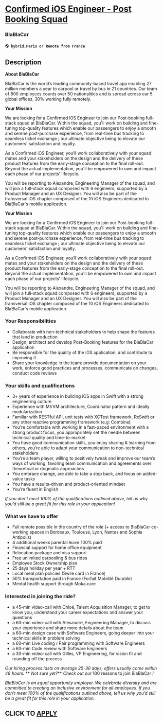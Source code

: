 # [Confirmed iOS Engineer - Post Booking Squad](https://www.remotewlb.com/apply/confirmed-ios-engineer-post-booking-squad)  
### BlaBlaCar  
#### `🌎 hybrid,Paris or Remote from France`  

## Description

 **About BlaBlaCar**

  

BlaBlaCar is the world’s leading community-based travel app enabling 27 million members a year to carpool or travel by bus in 21 countries. Our team of 800 employees counts over 50 nationalities and is spread across our 5 global offices, 30% working fully remotely.

  

 **Your Mission**

  

We are looking for a Confirmed iOS Engineer to join our Post-booking full-stack squad at BlaBlaCar. Within the squad, you'll work on building and fine-tuning top-quality features which enable our passengers to enjoy a smooth and serene post-purchase experience, from real-time bus tracking to seamless ticket exchange ; our ultimate objective being to elevate our customers’ satisfaction and loyalty.

  

As a Confirmed iOS Engineer, you’ll work collaboratively with your squad mates and your stakeholders on the design and the delivery of these product features from the early-stage conception to the final roll-out. Beyond the actual implementation, you'll be empowered to own and impact each phase of our projects' lifecycle.

  

You will be reporting to Alexandre, Engineering Manager of the squad, and will join a full-stack squad composed with 6 engineers, supported by a Product Manager and an UX Designer. You will also be part of the transversal iOS chapter composed of the 10 iOS Engineers dedicated to BlaBlaCar's mobile application.

  

 **Your Mission**

  

We are looking for a Confirmed iOS Engineer to join our Post-booking full-stack squad at BlaBlaCar. Within the squad, you'll work on building and fine-tuning top-quality features which enable our passengers to enjoy a smooth and serene post-purchase experience, from real-time bus tracking to seamless ticket exchange ; our ultimate objective being to elevate our customers’ satisfaction and loyalty.

  

As a Confirmed iOS Engineer, you’ll work collaboratively with your squad mates and your stakeholders on the design and the delivery of these product features from the early-stage conception to the final roll-out. Beyond the actual implementation, you'll be empowered to own and impact each phase of our projects' lifecycle.

  

You will be reporting to Alexandre, Engineering Manager of the squad, and will join a full-stack squad composed with 6 engineers, supported by a Product Manager and an UX Designer. You will also be part of the transversal iOS chapter composed of the 10 iOS Engineers dedicated to BlaBlaCar's mobile application.

  

### Your Responsibilities

* Collaborate with non-technical stakeholders to help shape the features that land in production
* Design, architect and develop Post-Booking features for the BlaBlaCar application
* Be responsible for the quality of the iOS application, and contribute to improving it
* Share your knowledge in the team: provide documentation on your work, enforce good practices and processes, communicate on changes, conduct code reviews

  

  

### Your skills and qualifications

* 3+ years of experience in building iOS apps in Swift with a strong engineering culture
* Experience with MVVM architecture, Coordinator pattern and ideally modularization
* Familiar with RESTful API, unit tests with XCTest framework, RxSwift or any other reactive programming framework (e.g: Combine)
* You're comfortable with working in a fast-paced environment with a strong product focus, you appropriately set the needle between technical quality and time-to-market
* You have good communication skills, you enjoy sharing & learning from others, you’re able to adapt your communication to non-technical stakeholders
* You’re a team player, willing to positively tweak and improve our team’s ways of working, favoring team communication and agreements over theoretical or dogmatic approaches
* You embrace change, are able to take a step back, and focus on added-value tasks
* You have a results-driven and product-oriented mindset
* You’re fluent in English

  

 _If you don’t meet 100% of the qualifications outlined above, tell us why you’d still be a great fit for this role in your application!_

  

###  What we have to offer

* Full remote possible in the country of the role (+ access to BlaBlaCar co-working spaces in Bordeaux, Toulouse, Lyon, Nantes and Sophia Antipolis)
* 4 additional weeks parental leave 100% paid
* Financial support for home office equipment
* Relocation package and visa support
* Free unlimited carpooling & bus rides
* Employee Stock Ownership plan
* 25 days holiday per year + RTT
* Local meal plan policies (Swile card in France)
* 50% transportation paid in France (Forfait Mobilité Durable)
* Mental health support through Moka.care

  

###  Interested in joining the ride?

* a 45-min video-call with Chloé, Talent Acquisition Manager, to get to know you, understand your career expectations and answer your questions
* a 60-min video-call with Alexandre, Engineering Manager, to discuss your experience and share more details about the team
* a 60-min design case with Software Engineers, going deeper into your technical skills in problem solving
* a 60-min Live coding / Pair programming with Software Engineers
* a 60-min Code review with Software Engineers
* a 30-min video-call with Gilles, VP Engineering, for vision fit and rounding off the process

  

 _Our hiring process lasts on average 25-30 days, offers usually come within 48 hours._ ** _Not sure yet?_** _Check out our_ 100 reasons to join BlaBlaCar _!_

  

  

 _BlaBlaCar is an equal opportunity employer. We celebrate diversity and are committed to creating an inclusive environment for all employees. If you don’t meet 100% of the qualifications outlined above, tell us why you’d still be a great fit for this role in your application._

  
## CLICK TO [APPLY](https://www.remotewlb.com/apply/confirmed-ios-engineer-post-booking-squad)


